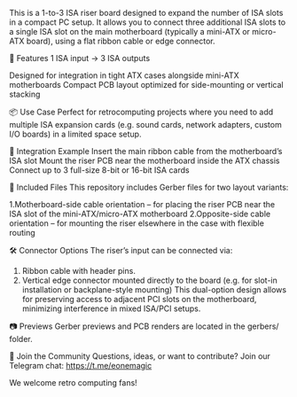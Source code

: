 This is a 1-to-3 ISA riser board designed to expand the number of ISA slots in a compact PC setup. It allows you to connect three additional ISA slots to a single ISA slot on the main motherboard (typically a mini-ATX or micro-ATX board), using a flat ribbon cable or edge connector.

🔧 Features
1 ISA input → 3 ISA outputs

Designed for integration in tight ATX cases alongside mini-ATX motherboards
Compact PCB layout optimized for side-mounting or vertical stacking

📦 Use Case
Perfect for retrocomputing projects where you need to add multiple ISA expansion cards (e.g. sound cards, network adapters, custom I/O boards) in a limited space setup.

🧩 Integration Example
Insert the main ribbon cable from the motherboard’s ISA slot
Mount the riser PCB near the motherboard inside the ATX chassis
Connect up to 3 full-size 8-bit or 16-bit ISA cards

📁 Included Files
This repository includes Gerber files for two layout variants:

1.Motherboard-side cable orientation – for placing the riser PCB near the ISA slot of the mini-ATX/micro-ATX motherboard
2.Opposite-side cable orientation – for mounting the riser elsewhere in the case with flexible routing

🛠️ Connector Options
The riser’s input can be connected via:

1. Ribbon cable with header pins.
2. Vertical edge connector mounted directly to the board
(e.g. for slot-in installation or backplane-style mounting)
This dual-option design allows for preserving access to adjacent PCI slots on the motherboard, minimizing interference in mixed ISA/PCI setups.

📷 Previews
Gerber previews and PCB renders are located in the gerbers/ folder.

💬 Join the Community
Questions, ideas, or want to contribute?
Join our Telegram chat: https://t.me/eonemagic

We welcome retro computing fans!

